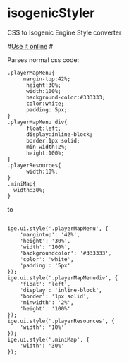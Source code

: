 isogenicStyler
==============

CSS to Isogenic Engine Style converter

#[Use it online](http://htmlpreview.github.io/?https://github.com/muertet/isogenicStyler/blob/master/index.htm) #

Parses normal css code:

```
.playerMapMenu{
	 margin-top:42%;
	  height:30%;
	  width:100%;
	  background-color:#333333;
	  color:white;
	  padding: 5px;
}
.playerMapMenu div{
	  float:left;
	  display:inline-block;
	  border:1px solid;
	  min-width:2%;
	  height:100%;
}
.playerResources{
	  width:10%;
}
.miniMap{
  width:30%;
}
```

to


```

ige.ui.style('.playerMapMenu', {
	'margintop': '42%',
	'height': '30%',
	'width': '100%',
	'backgroundcolor': '#333333',
	'color': 'white',
	'padding': '5px'
});
ige.ui.style('.playerMapMenudiv', {
	'float': 'left',
	'display': 'inline-block',
	'border': '1px solid',
	'minwidth': '2%',
	'height': '100%'
});
ige.ui.style('.playerResources', {
	'width': '10%'
});
ige.ui.style('.miniMap', {
	'width': '30%'
});

```
